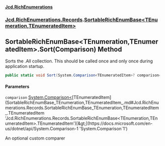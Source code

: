 #### [Jcd.RichEnumerations](index.md 'index')

### [Jcd.RichEnumerations.Records](Jcd.RichEnumerations.Records.md 'Jcd.RichEnumerations.Records').[SortableRichEnumBase&lt;TEnumeration,TEnumeratedItem&gt;](SortableRichEnumBase_TEnumeration,TEnumeratedItem_.md 'Jcd.RichEnumerations.Records.SortableRichEnumBase<TEnumeration,TEnumeratedItem>')

## SortableRichEnumBase<TEnumeration,TEnumeratedItem>.Sort(Comparison<TEnumeratedItem>) Method

Sorts the .All collection. This should be called once and only once during application startup.

```csharp
public static void Sort(System.Comparison<TEnumeratedItem>? comparison=null);
```

#### Parameters

<a name='Jcd.RichEnumerations.Records.SortableRichEnumBase_TEnumeration,TEnumeratedItem_.Sort(System.Comparison_TEnumeratedItem_).comparison'></a>

`comparison` [System.Comparison&lt;](https://docs.microsoft.com/en-us/dotnet/api/System.Comparison-1 'System.Comparison`1')[TEnumeratedItem](SortableRichEnumBase_TEnumeration,TEnumeratedItem_.md#Jcd.RichEnumerations.Records.SortableRichEnumBase_TEnumeration,TEnumeratedItem_.TEnumeratedItem 'Jcd.RichEnumerations.Records.SortableRichEnumBase<TEnumeration,TEnumeratedItem>.TEnumeratedItem')[&gt;](https://docs.microsoft.com/en-us/dotnet/api/System.Comparison-1 'System.Comparison`1')

An optional custom comparer